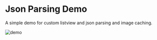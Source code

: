 # Json Parsing Demo
A simple demo for custom listview and json parsing and image caching. 


![demo](https://cloud.githubusercontent.com/assets/3941245/17918266/0e95ed5e-69e1-11e6-87f0-27ab441d177e.gif)

